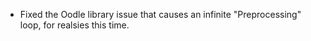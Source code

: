 * Fixed the Oodle library issue that causes an infinite "Preprocessing" loop, for realsies this time.
